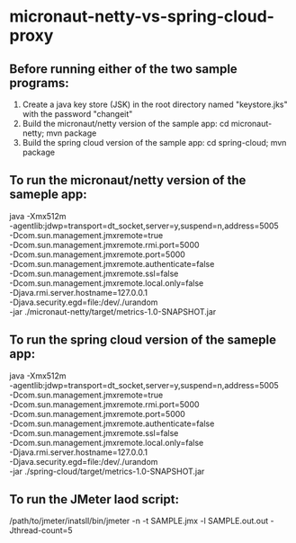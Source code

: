 # micronaut-netty-vs-spring-cloud-proxy

## Before running either of the two sample programs:

1) Create a java key store (JSK) in the root directory named "keystore.jks" with the password "changeit"
2) Build the micronaut/netty version of the sample app:  cd micronaut-netty; mvn package
3) Build the spring cloud version of the sample app:  cd spring-cloud; mvn package

## To run the micronaut/netty version of the sameple app:

java -Xmx512m \
     -agentlib:jdwp=transport=dt_socket,server=y,suspend=n,address=5005 \
     -Dcom.sun.management.jmxremote=true \
     -Dcom.sun.management.jmxremote.rmi.port=5000 \
     -Dcom.sun.management.jmxremote.port=5000 \
     -Dcom.sun.management.jmxremote.authenticate=false \
     -Dcom.sun.management.jmxremote.ssl=false \
     -Dcom.sun.management.jmxremote.local.only=false \
     -Djava.rmi.server.hostname=127.0.0.1 \
     -Djava.security.egd=file:/dev/./urandom \
     -jar ./micronaut-netty/target/metrics-1.0-SNAPSHOT.jar

## To run the spring cloud version of the sameple app:

java -Xmx512m \
     -agentlib:jdwp=transport=dt_socket,server=y,suspend=n,address=5005 \
     -Dcom.sun.management.jmxremote=true \
     -Dcom.sun.management.jmxremote.rmi.port=5000 \
     -Dcom.sun.management.jmxremote.port=5000 \
     -Dcom.sun.management.jmxremote.authenticate=false \
     -Dcom.sun.management.jmxremote.ssl=false \
     -Dcom.sun.management.jmxremote.local.only=false \
     -Djava.rmi.server.hostname=127.0.0.1 \
     -Djava.security.egd=file:/dev/./urandom \
     -jar ./spring-cloud/target/metrics-1.0-SNAPSHOT.jar

## To run the JMeter laod script:

/path/to/jmeter/inatsll/bin/jmeter -n -t SAMPLE.jmx -l SAMPLE.out.out -Jthread-count=5